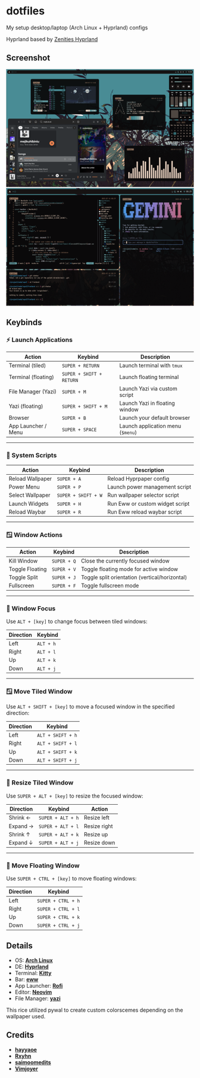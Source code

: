 # dotfiles

My setup desktop/laptop (Arch Linux + Hyprland) configs

Hyprland based by [Zenities Hyprland](https://github.com/hayyaoe/zenities.git)

## Screenshot
![](screenshot/mainhome.png)
![](screenshot/vibe-code.png)

## Keybinds

### ⚡ Launch Applications

| Action                 | Keybind                    | Description                          |
|------------------------|----------------------------|--------------------------------------|
| Terminal (tiled)       | `SUPER + RETURN`           | Launch terminal with `tmux`          |
| Terminal (floating)    | `SUPER + SHIFT + RETURN`   | Launch floating terminal             |
| File Manager (Yazi)    | `SUPER + M`                | Launch Yazi via custom script        |
| Yazi (floating)        | `SUPER + SHIFT + M`        | Launch Yazi in floating window       |
| Browser                | `SUPER + B`                | Launch your default browser          |
| App Launcher / Menu    | `SUPER + SPACE`            | Launch application menu (`$menu`)    |

---

### 🧰 System Scripts

| Action                  | Keybind                  | Description                            |
|-------------------------|--------------------------|----------------------------------------|
| Reload Wallpaper        | `SUPER + A`              | Reload Hyprpaper config                |
| Power Menu              | `SUPER + P`              | Launch power management script         |
| Select Wallpaper        | `SUPER + SHIFT + W`      | Run wallpaper selector script          |
| Launch Widgets          | `SUPER + H`              | Run Eww or custom widget script        |
| Reload Waybar           | `SUPER + R`              | Run Eww reload waybar script           |

---

### 🪟 Window Actions

| Action            | Keybind           | Description                           |
|-------------------|-------------------|---------------------------------------|
| Kill Window       | `SUPER + Q`       | Close the currently focused window    |
| Toggle Floating   | `SUPER + V`       | Toggle floating mode for active window|
| Toggle Split      | `SUPER + J`       | Toggle split orientation (vertical/horizontal) |
| Fullscreen        | `SUPER + F`       | Toggle fullscreen mode                |

---

### 📌 Window Focus
Use `ALT + [key]` to change focus between tiled windows:

| Direction | Keybind     |
|-----------|-------------|
| Left      | `ALT + h`   |
| Right     | `ALT + l`   |
| Up        | `ALT + k`   |
| Down      | `ALT + j`   |

---

### 🪟 Move Tiled Window
Use `ALT + SHIFT + [key]` to move a focused window in the specified direction:

| Direction | Keybind         |
|-----------|-----------------|
| Left      | `ALT + SHIFT + h` |
| Right     | `ALT + SHIFT + l` |
| Up        | `ALT + SHIFT + k` |
| Down      | `ALT + SHIFT + j` |

---

### 📏 Resize Tiled Window
Use `SUPER + ALT + [key]` to resize the focused window:

| Direction | Keybind              | Action       |
|-----------|----------------------|--------------|
| Shrink ←  | `SUPER + ALT + h`    | Resize left  |
| Expand →  | `SUPER + ALT + l`    | Resize right |
| Shrink ↑  | `SUPER + ALT + k`    | Resize up    |
| Expand ↓  | `SUPER + ALT + j`    | Resize down  |

---

### 🧲 Move Floating Window
Use `SUPER + CTRL + [key]` to move floating windows:

| Direction | Keybind              |
|-----------|----------------------|
| Left      | `SUPER + CTRL + h`   |
| Right     | `SUPER + CTRL + l`   |
| Up        | `SUPER + CTRL + k`   |
| Down      | `SUPER + CTRL + j`   |

## Details

- OS: **[Arch Linux](https://github.com/archlinux)**
- DE: **[Hyprland](https://github.com/hyprwm/Hyprland)**
- Terminal: **[Kitty](https://github.com/kovidgoyal/kitty)**
- Bar: **[eww](https://github.com/elkowar/eww)**
- App Launcher: **[Rofi](https://github.com/davatorium/rofi)**
- Editor: **[Neovim](https://github.com/neovim/neovim)**
- File Manager: **[yazi](https://github.com/sxyazi/yazi)**

This rice utilized pywal to create custom colorscemes depending on the wallpaper used.

## Credits
- **[hayyaoe](https://github.com/hayyaoe)**
- **[Rxyhn](https://github.com/rxyhn/tokyo)**
- **[saimoomedits](https://github.com/saimoomedits/eww-widgets/tree/main)**
- **[Vimjoyer](https://www.youtube.com/@vimjoyer)**
